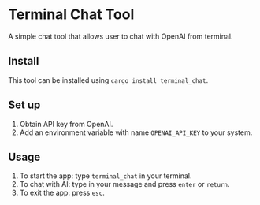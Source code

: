 # Terminal Chat Tool

A simple chat tool that allows user to chat with OpenAI from terminal.


## Install

This tool can be installed using `cargo install terminal_chat`.

## Set up

1. Obtain API key from OpenAI. 
2. Add an environment variable with name `OPENAI_API_KEY` to your system. 


## Usage

1. To start the app: type `terminal_chat` in your terminal.
2. To chat with AI: type in your message and press `enter` or `return`.
2. To exit the app: press `esc`.